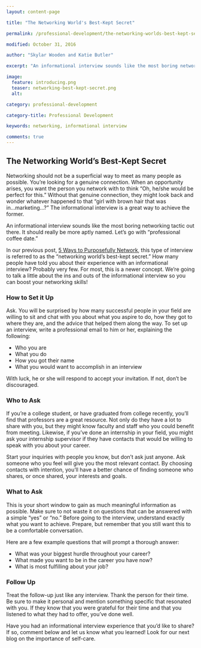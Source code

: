 ```yaml
---
layout: content-page

title: "The Networking World's Best-Kept Secret"

permalink: /professional-development/the-networking-worlds-best-kept-secret/

modified: October 31, 2016

author: "Skylar Wooden and Katie Butler"

excerpt: "An informational interview sounds like the most boring networking tactic out there. It should really be more aptly named. Let’s go with “professional coffee date.”"

image:
  feature: introducing.png
  teaser: networking-best-kept-secret.png
  alt: 

category: professional-development

category-title: Professional Development

keywords: networking, informational interview

comments: true
---
```


## The Networking World’s Best-Kept Secret

Networking should not be a superficial way to meet as many people as possible. You’re looking for a genuine connection. When an opportunity arises, you want the person you network with to think “Oh, he/she would be perfect for this.” Without that genuine connection, they might look back and wonder whatever happened to that “girl with brown hair that was in...marketing…?” The informational interview is a great way to achieve the former. 

An informational interview sounds like the most boring networking tactic out there. It should really be more aptly named. Let’s go with “professional coffee date.”  

In our previous post, [5 Ways to Purposefully Network]({{site.url}}//professional-development/five-ways-to-purposefully-network), this type of interview is referred to as the “networking world’s best-kept secret.” How many people have told you about their experience with an informational interview? Probably very few. For most, this is a newer concept. We’re going to talk a little about the ins and outs of the informational interview so you can boost your networking skills!

### How to Set it Up 

Ask. You will be surprised by how many successful people in your field are willing to sit and chat with you about what you aspire to do, how they got to where they are, and the advice that helped them along the way. To set up an interview, write a professional email to him or her, explaining the following: 

* Who you are
* What you do 
* How you got their name
* What you would want to accomplish in an interview

With luck, he or she will respond to accept your invitation. If not, don’t be discouraged. 

### Who to Ask

If you’re a college student, or have graduated from college recently, you’ll find that professors are a great resource. Not only do they have a lot to share with you, but they might know faculty and staff who you could benefit from meeting. Likewise, if you’ve done an internship in your field, you might ask your internship supervisor if they have contacts that would be willing to speak with you about your career. 

Start your inquiries with people you know, but don’t ask just anyone. Ask someone who you feel will give you the most relevant contact. By choosing contacts with intention, you’ll have a better chance of finding someone who shares, or once shared, your interests and goals.

### What to Ask

This is your short window to gain as much meaningful information as possible. Make sure to not waste it on questions that can be answered with a simple “yes” or “no.” Before going to the interview, understand exactly what you want to achieve. Prepare, but remember that you still want this to be a comfortable conversation.  

Here are a few example questions that will prompt a thorough answer: 

* What was your biggest hurdle throughout your career? 
* What made you want to be in the career you have now? 
* What is most fulfilling about your job?

### Follow Up

Treat the follow-up just like any interview. Thank the person for their time. Be sure to make it personal and mention something specific that resonated with you. If they know that you were grateful for their time and that you listened to what they had to offer, you’ve done well.

Have you had an informational interview experience that you’d like to share? If so, comment below and let us know what you learned! Look for our next blog on the importance of self-care.
